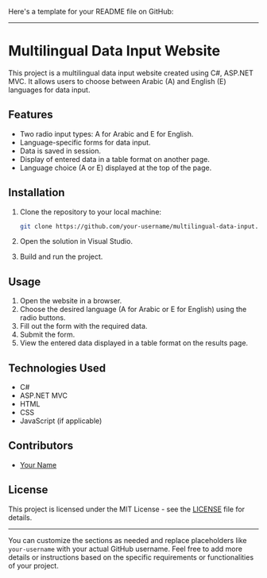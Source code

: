 Here's a template for your README file on GitHub:

---

# Multilingual Data Input Website

This project is a multilingual data input website created using C#, ASP.NET MVC. It allows users to choose between Arabic (A) and English (E) languages for data input.

## Features

- Two radio input types: A for Arabic and E for English.
- Language-specific forms for data input.
- Data is saved in session.
- Display of entered data in a table format on another page.
- Language choice (A or E) displayed at the top of the page.

## Installation

1. Clone the repository to your local machine:

   ```bash
   git clone https://github.com/your-username/multilingual-data-input.git
   ```

2. Open the solution in Visual Studio.

3. Build and run the project.

## Usage

1. Open the website in a browser.
2. Choose the desired language (A for Arabic or E for English) using the radio buttons.
3. Fill out the form with the required data.
4. Submit the form.
5. View the entered data displayed in a table format on the results page.

## Technologies Used

- C#
- ASP.NET MVC
- HTML
- CSS
- JavaScript (if applicable)

## Contributors

- [Your Name](https://github.com/your-username)

## License

This project is licensed under the MIT License - see the [LICENSE](LICENSE) file for details.

---

You can customize the sections as needed and replace placeholders like `your-username` with your actual GitHub username. Feel free to add more details or instructions based on the specific requirements or functionalities of your project.
